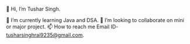 
👋 Hi, I’m Tushar Singh.

🌱 I’m currently learning Java and DSA.
💞️ I’m looking to collaborate on mini or major project.
📫 How to reach me Email ID- tusharsinghrai9235@gmail.com.
